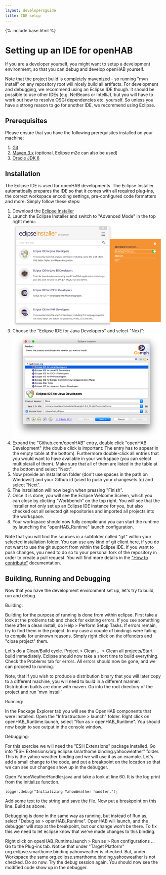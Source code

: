 ```yaml
---
layout: developersguide
title: IDE setup
---
```


{% include base.html %}

# Setting up an IDE for openHAB

If you are a developer yourself, you might want to setup a development environment, so that you can debug and develop openHAB yourself.

Note that the project build is completely mavenized - so running "mvn install" on any repository root will nicely build all artifacts. For development and debugging, we recommend using an Eclipse IDE though. It should be possible to use other IDEs (e.g. NetBeans or IntelliJ), but you will have to work out how to resolve OSGi dependencies etc. yourself. So unless you have a strong reason to go for another IDE, we recommend using Eclipse.

## Prerequisites

Please ensure that you have the following prerequisites installed on your machine:

1. [Git](https://git-scm.com/downloads)
1. [Maven 3.x](https://maven.apache.org/download.cgi) (optional, Eclipse m2e can also be used)
1. [Oracle JDK 8](http://www.oracle.com/technetwork/java/javase/downloads/jdk8-downloads-2133151.html)

## Installation

The Eclipse IDE is used for openHAB developments. The Eclipse Installer automatically prepares the IDE so that it comes with all required plug-ins, the correct workspace encoding settings, pre-configured code formatters and more. Simply follow these steps:

1. Download the [Eclipse Installer](https://wiki.eclipse.org/Eclipse_Installer)
2. Launch the Eclipse Installer and switch to "Advanced Mode" in the top right menu:
![Step 0](images/ide0.png)
3. Choose the "Eclipse IDE for Java Developers" and select "Next":
![Step 1](images/ide1.png)
4. Expand the "Github.com/openHAB" entry, double click "openHAB Development" (the double click is important: The entry has to appear in the empty table at the bottom). Furthermore double-click all entries that you would want to have available in your workspace (you can select multiple/all of them). Make sure that all of them are listed in the table at the bottom and select "Next".
5. Now provide an installation folder (don't use spaces in the path on Windows!) and your Github id (used to push your changesets to) and select "Next".
6. The installation will now begin when pressing "Finish".
7. Once it is done, you will see the Eclipse Welcome Screen, which you can close by clicking "Workbench" on the top right. You will see that the installer not only set up an Eclipse IDE instance for you, but also checked out all selected git repositories and imported all projects into the workspace.
8. Your workspace should now fully compile and you can start the runtime by launching the "openHAB_Runtime" launch configuration.

Note that you will find the sources in a subfolder called "git" within your selected installation folder. You can use any kind of git client here, if you do not want to use the git support from within the Eclipse IDE.
If you want to push changes, you need to do so to your personal fork of the repository in order to create a pull request. You will find more details in the ["How to contribute"](../contributing/contributing) documentation.

## Building, Running and Debugging

Now that you have the development environment set up, let's try to build, run and debug.

Building:

Building for the purpose of running is done from within eclipse. First take a look at the problems tab and check for existing errors. If you see something there after a clean install, do Help > Perform Setup Tasks. If errors remain, try to find them in the project. In my case a couple of bindings were failing to compile for unknown reasons. Simply right click on the offenders and "close project" them.

Let's do a Clean/Build cycle. Project > Clean ... > Clean all projects/Start build immediately. Eclipse should now take a short time to build everything. Check the Problems tab for errors. All errors should now be gone, and we can proceed to running.

Note, that if you wish to produce a distribution binary that you will later copy to a different machine, you will need to build in a different manner. Distribution builds are done with maven. Go into the root directory of the project and run 'mvn install'

Running:

In the Package Explorer tab you will see the OpenHAB components that were installed. Open the "Infrastructure > launch" folder. Right click on openHAB_Runtime.launch, select "Run as > openHAB_Runtime". You should now begin to see output in the console window.

Debugging:

For this exercise we will need the "ESH Extensions" package installed. Go into "ESH Extensions/org.eclipse.smarthome.binding.yahooweather" folder. This is the yahoo weather binding and we will use it as an example. Let's add a small change to the code, and put a breakpoint on the location so that we can see our changes show up in the debugger.

Open YahooWeatherHandler.java and take a look at line 60. It is the log print from the initialize function.

    logger.debug("Initializing YahooWeather handler.");

Add some text to the string and save the file. Now put a breakpoint on this line. Build as above.

Debugging is done in the same way as running, but instead of Run as, select "Debug as > openHAB_Runtime". OpenHAB will launch, and the debugger will stop at the breakpoint, but our change won't be there. To fix this we need to let eclipse know that we've made changes to this binding.

Right click on openHAB_Runtime.launch > Run as > Run configurations ... Go to the Plug-ins tab. Notice that under "Target Platform" org.eclipse.smarthome.binding.yahooweather is checked. But, under Workspace the same org.eclipse.smarthome.binding.yahooweather is not checked. Do so now. Try the debug session again. You should now see the modified code show up in the debugger.
